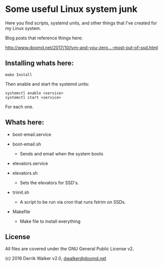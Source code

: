 # Some useful Linux system junk

Here you find scripts, systemd units, and other things that I've created for my Linux system.

Blog posts that reference things here:

http://www.doomd.net/2017/10/lvm-and-you-zero…-most-out-of-ssd.html

## Installing whats here:

```
make Install
```
Then enable and start the systemd units:

```
systemctl enable <service>
systemctl start <service>
```
For each one.

## Whats here:
- boot-email.service
- boot-email.sh
    - Sends and email when the system boots


- elevators.service
- elevators.sh  
  - Sets the elevators for SSD's.


- trimit.sh
  - A script to be run via cron that runs fstrim on SSDs.


- Makefile
  - Make file to install everything

## License

All files are covered under the GNU General Public License v2.

(c) 2016 Derrik Walker v2.0, dwalker@doomd.net
